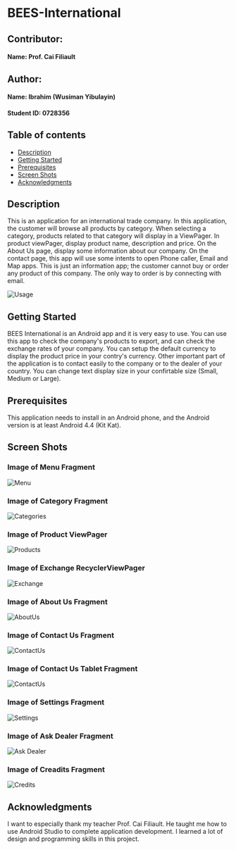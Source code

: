 # BEES-International

## Contributor:
#### Name: Prof. Cai Filiault

## Author:
#### Name: Ibrahim (Wusiman Yibulayin)
#### Student ID: 0728356

## Table of contents
* [Description](#description)
* [Getting Started](#getting-started)
* [Prerequisites](#prerequisites)
* [Screen Shots](#screen-shots)
* [Acknowledgments](#acknowledgments)

## Description
This is an application for an international trade company. 
In this application, the customer will browse all products 
by category. When selecting a category, products related to that 
category will display in a ViewPager. In product viewPager, 
display product name, description and price. On the About Us page, 
display some information about our company. On the contact page, 
this app will use some intents to open Phone caller, Email and 
Map apps. This is just an information app; the customer cannot 
buy or order any product of this company. The only way to order is by 
connecting with email.

![Usage](screenshots/animation.gif)

## Getting Started
BEES International is an Android app and it is very easy to use.
You can use this app to check the company's products to export,
and can check the exchange rates of your company. You can setup
the default currency to display the product price in your contry's
currency. Other important part of the application is to contact easily
to the company or to the dealer of your country. You can change
text display size in your confirtable size (Small, Medium or Large).

## Prerequisites
This application needs to install in an Android phone, and the Android version
is at least Android 4.4 (Kit Kat).

## Screen Shots

### Image of Menu Fragment
![Menu](screenshots/menu.png)

### Image of Category Fragment
![Categories](screenshots/category.png)

### Image of Product ViewPager
![Products](screenshots/product.png)

### Image of Exchange RecyclerViewPager
![Exchange](screenshots/exchange.png)

### Image of About Us Fragment
![AboutUs](screenshots/aboutus.png)

### Image of Contact Us Fragment
![ContactUs](screenshots/contact.png)

### Image of Contact Us Tablet Fragment
![ContactUs](screenshots/contacus_tablet.png)


### Image of Settings Fragment
![Settings](screenshots/settings.png)

### Image of Ask Dealer Fragment
![Ask Dealer](screenshots/dealer.png)

### Image of Creadits Fragment
![Credits](screenshots/credits.png)


## Acknowledgments
I want to especially thank my teacher Prof. Cai Filiault.
He taught me how to use Android Studio to complete application
development. I learned a lot of design and programming
skills in this project.